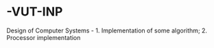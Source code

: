 # -VUT-INP
Design of Computer Systems - 1. Implementation of some algorithm; 2. Processor implementation
